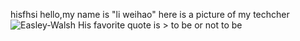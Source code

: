  hisfhsi
hello,my name is "li weihao"
here is a picture of my techcher 
![Easley-Walsh](https://studysmart.studygroup.com/pluginfile.php/763153/mod_label/intro/image.png)
His favorite quote is > to be or not to be 
